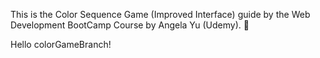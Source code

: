 This is the Color Sequence Game (Improved Interface) guide by the Web Development BootCamp Course by Angela Yu (Udemy). 🧩

Hello colorGameBranch! 